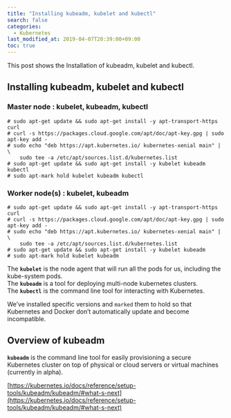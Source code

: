 ```yaml
---
title: "Installing kubeadm, kubelet and kubectl" 
search: false
categories:
  - Kubernetes
last_modified_at: 2019-04-07T20:39:00+09:00
toc: true
---
```


This post shows the Installation of kubeadm, kubelet and kubectl.

## Installing kubeadm, kubelet and kubectl

### Master node : kubelet, kubeadm, kubectl
```console
# sudo apt-get update && sudo apt-get install -y apt-transport-https curl
# curl -s https://packages.cloud.google.com/apt/doc/apt-key.gpg | sudo apt-key add -
# sudo echo "deb https://apt.kubernetes.io/ kubernetes-xenial main" | \
    sudo tee -a /etc/apt/sources.list.d/kubernetes.list
# sudo apt-get update && sudo apt-get install -y kubelet kubeadm kubectl
# sudo apt-mark hold kubelet kubeadm kubectl
```

### Worker node(s) : kubelet, kubeadm
```console
# sudo apt-get update && sudo apt-get install -y apt-transport-https curl
# curl -s https://packages.cloud.google.com/apt/doc/apt-key.gpg | sudo apt-key add -
# sudo echo "deb https://apt.kubernetes.io/ kubernetes-xenial main" | \
    sudo tee -a /etc/apt/sources.list.d/kubernetes.list
# sudo apt-get update && sudo apt-get install -y kubelet kubeadm
# sudo apt-mark hold kubelet kubeadm
```

The **`kubelet`** is the node agent that will run all the pods for us, including the kube-system pods.  
The **`kubeadm`** is a tool for deploying multi-node kubernetes clusters.  
The **`kubectl`** is the command line tool for interacting with Kubernetes.  

We’ve installed specific versions and `marked` them to hold so that Kubernetes and Docker don’t automatically update and become incompatible.  


## Overview of kubeadm
**`kubeadm`** is the command line tool for easily provisioning a secure Kubernetes cluster on top of physical or cloud servers or virtual machines (currently in alpha).  

[https://kubernetes.io/docs/reference/setup-tools/kubeadm/kubeadm/#what-s-next](https://kubernetes.io/docs/reference/setup-tools/kubeadm/kubeadm/#what-s-next)
